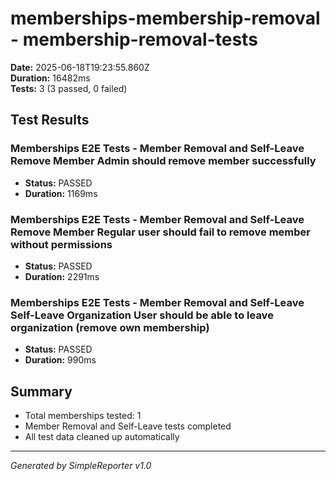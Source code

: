 # memberships-membership-removal - membership-removal-tests

**Date:** 2025-06-18T19:23:55.860Z  
**Duration:** 16482ms  
**Tests:** 3 (3 passed, 0 failed)

## Test Results


### Memberships E2E Tests - Member Removal and Self-Leave Remove Member Admin should remove member successfully
- **Status:** PASSED
- **Duration:** 1169ms



### Memberships E2E Tests - Member Removal and Self-Leave Remove Member Regular user should fail to remove member without permissions
- **Status:** PASSED
- **Duration:** 2291ms



### Memberships E2E Tests - Member Removal and Self-Leave Self-Leave Organization User should be able to leave organization (remove own membership)
- **Status:** PASSED
- **Duration:** 990ms



## Summary

- Total memberships tested: 1
- Member Removal and Self-Leave tests completed
- All test data cleaned up automatically

---
*Generated by SimpleReporter v1.0*
